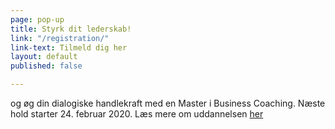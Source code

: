 ```yaml
---
page: pop-up
title: Styrk dit lederskab!
link: "/registration/"
link-text: Tilmeld dig her
layout: default
published: false

---
```

og øg din dialogiske handlekraft med en Master i Business Coaching. Næste hold starter 24. februar 2020. Læs mere om uddannelsen [her](https://www.copenhagencoaching.dk/academy/masterofbusinesscoaching/)